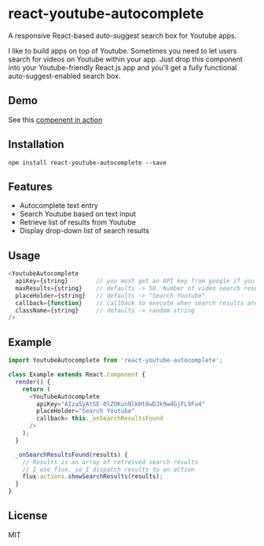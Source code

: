 # react-youtube-autocomplete
A responsive React-based auto-suggest search box for Youtube apps.

I like to build apps on top of Youtube.  Sometimes you need to let users search for videos on Youtube within your app.
Just drop this component into your Youtube-friendly React.js app and you'll get a fully functional auto-suggest-enabled search box.

## Demo

See this [compenent in action](http://hackingbeauty.com/react-youtube-autocomplete/)

## Installation

`npm install react-youtube-autocomplete --save`

## Features

- Autocomplete text entry
- Search Youtube based on text input
- Retrieve list of results from Youtube
- Display drop-down list of search results

## Usage

```js
<YoutubeAutocomplete
  apiKey={string}        // you must get an API key from google if you want video search results returned
  maxResults={string}    // defaults -> 50. Number of video search results you want
  placeHolder={string}   // defaults -> "Search Youtube"
  callback={function}    // callback to execute when search results are retrieved
  className={string}     // defaults -> random string
/>
```

## Example

```js
import YoutubeAutocomplete from 'react-youtube-autocomplete';

class Example extends React.Component {
  render() {
    return (
      <YouTubeAutocomplete
        apiKey="AIzaSyAtSE-0lZOKunNlkHt8wDJk9w4GjFL9Fu4"
        placeHolder="Search Youtube"
        callback= this._onSearchResultsFound
      />
    );
  }

  _onSearchResultsFound(results) {
    // Results is an array of retreived search results
    // I use flux, so I dispatch results to an action
    flux.actions.showSearchResults(results);
  }
}
```

## License

MIT